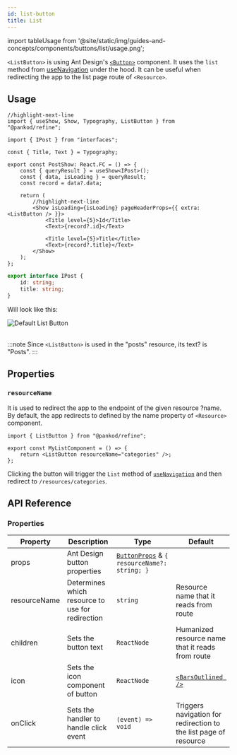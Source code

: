 ```yaml
---
id: list-button
title: List
---
```


import tableUsage from '@site/static/img/guides-and-concepts/components/buttons/list/usage.png';

`<ListButton>` is using Ant Design's [`<Button>`](https://ant.design/components/button/) component. It uses the `list` method from [useNavigation](#) under the hood. It can be useful when redirecting the app to the list page route of `<Resource>`.

## Usage

```tsx
//highlight-next-line
import { useShow, Show, Typography, ListButton } from "@pankod/refine";

import { IPost } from "interfaces";

const { Title, Text } = Typography;

export const PostShow: React.FC = () => {
    const { queryResult } = useShow<IPost>();
    const { data, isLoading } = queryResult;
    const record = data?.data;

    return (
        //highlight-next-line
        <Show isLoading={isLoading} pageHeaderProps={{ extra: <ListButton /> }}>
            <Title level={5}>Id</Title>
            <Text>{record?.id}</Text>

            <Title level={5}>Title</Title>
            <Text>{record?.title}</Text>
        </Show>
    );
};
```

```ts
export interface IPost {
    id: string;
    title: string;
}
```

Will look like this:

<div>
    <img src={tableUsage} alt="Default List Button" />
</div>
<br/>

:::note
Since `<ListButton>` is used in the "posts" resource, its text? is "Posts".
:::

## Properties

### `resourceName`

It is used to redirect the app to the endpoint of the given resource ?name. By default, the app redirects to defined by the name property of `<Resource>` component.

```tsx
import { ListButton } from "@pankod/refine";

export const MyListComponent = () => {
    return <ListButton resourceName="categories" />;
};
```

Clicking the button will trigger the `List` method of [`useNavigation`](#) and then redirect to `/resources/categories`.

## API Reference

### Properties

| Property     | Description                                   | Type                                                                                      | Default                                                       |
| ------------ | --------------------------------------------- | ----------------------------------------------------------------------------------------- | ------------------------------------------------------------- |
| props        | Ant Design button properties                    | [`ButtonProps`](https://ant.design/components/button/#API) & `{ resourceName?: string; }` |                                                               |
| resourceName | Determines which resource to use for redirection | `string`                                                                                  | Resource name that it reads from route                             |
| children     | Sets the button text                           | `ReactNode`                                                                               | Humanized resource name that it reads from route                   |
| icon         | Sets the icon component of button              | `ReactNode`                                                                               | [`<BarsOutlined />`](https://ant.design/components/icon/)     |
| onClick      | Sets the handler to handle click event         | `(event) => void`                                                                         | Triggers navigation for redirection to the list page of resource |

